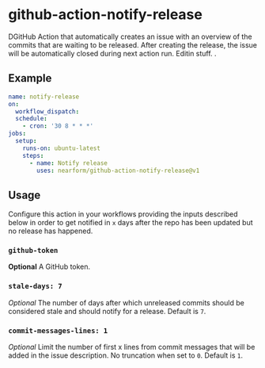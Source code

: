 # github-action-notify-release

DGitHub Action that automatically creates an issue with an overview of the commits that are waiting to be released. After creating the release, the issue will be automatically closed during next action run. Editin stuff. .

## Example

```yaml
name: notify-release
on:
  workflow_dispatch:
  schedule:
    - cron: '30 8 * * *'
jobs:
  setup:
    runs-on: ubuntu-latest
    steps:
      - name: Notify release
        uses: nearform/github-action-notify-release@v1
```

## Usage

Configure this action in your workflows providing the inputs described below in order to get notified in `x` days after the repo has been updated but no release has happened.

### `github-token`
**Optional** A GitHub token.

### `stale-days: 7`
_Optional_ The number of days after which unreleased commits should be considered stale and should notify for a release. Default is `7`.

### `commit-messages-lines: 1`
_Optional_ Limit the number of first x lines from commit messages that will be added in the issue description. No truncation when set to `0`. Default is `1`.

